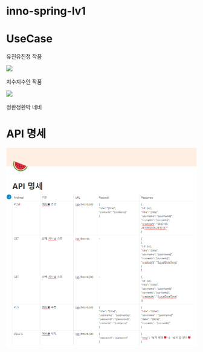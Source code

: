 # inno-spring-lv1
# UseCase

유진유진정 작품
<td><img width="1000" src="https://raw.githubusercontent.com/kkamjjing-i/LevelByOne/fb9419f531def04eda909e752054eaf5d3aa0baf/%EC%A0%9C%EB%AA%A9%20%EC%97%86%EB%8A%94%20%EB%8B%A4%EC%9D%B4%EC%96%B4%EA%B7%B8%EB%9E%A8-%ED%8E%98%EC%9D%B4%EC%A7%80-1.drawio.png" /> </td>

지수지수안 작품
<td><img width="1000" src="https://user-images.githubusercontent.com/135205241/249213292-6a00fa28-f93d-435c-b599-14f2dd8f8709.png" /> </td>

정환정환박 네비


# API 명세

<td><img width="1000" src="https://raw.githubusercontent.com/Junghwan1106/LevelByOne/2b570be03524ae0c58a64833f12fe07d1818fcdb/ff.png" /> </td>
